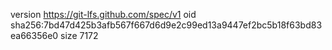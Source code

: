 version https://git-lfs.github.com/spec/v1
oid sha256:7bd47d425b3afb567f667d6d9e2c99ed13a9447ef2bc5b18f63bd83ea66356e0
size 7172
